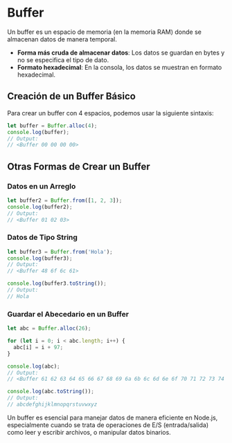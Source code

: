 # Buffer

Un buffer es un espacio de memoria (en la memoria RAM) donde se almacenan datos de manera temporal.

- **Forma más cruda de almacenar datos**: Los datos se guardan en bytes y no se especifica el tipo de dato.
- **Formato hexadecimal**: En la consola, los datos se muestran en formato hexadecimal.

## Creación de un Buffer Básico

Para crear un buffer con 4 espacios, podemos usar la siguiente sintaxis:

```javascript
let buffer = Buffer.alloc(4);
console.log(buffer);
// Output:
// <Buffer 00 00 00 00>
```

## Otras Formas de Crear un Buffer

### Datos en un Arreglo

```javascript
let buffer2 = Buffer.from([1, 2, 3]);
console.log(buffer2);
// Output:
// <Buffer 01 02 03>
```

### Datos de Tipo String

```javascript
let buffer3 = Buffer.from('Hola');
console.log(buffer3);
// Output:
// <Buffer 48 6f 6c 61>

console.log(buffer3.toString());
// Output:
// Hola
```

### Guardar el Abecedario en un Buffer

```javascript
let abc = Buffer.alloc(26);

for (let i = 0; i < abc.length; i++) {
  abc[i] = i + 97;
}

console.log(abc);
// Output:
// <Buffer 61 62 63 64 65 66 67 68 69 6a 6b 6c 6d 6e 6f 70 71 72 73 74 75 76 77 78 79 7a>

console.log(abc.toString());
// Output:
// abcdefghijklmnopqrstuvwxyz
```

Un buffer es esencial para manejar datos de manera eficiente en Node.js, especialmente cuando se trata de operaciones de E/S (entrada/salida) como leer y escribir archivos, o manipular datos binarios.